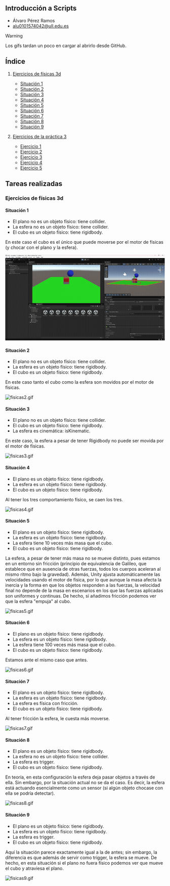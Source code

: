 ## Introducción a Scripts
* Álvaro Pérez Ramos
* alu0101574042@ull.edu.es

> [!WARNING]  
> Los gifs tardan un poco en cargar al abrirlo desde GitHub.

## Índice <div id='indice'/>
1. [Ejercicios de físicas 3d](#fisicas)
	* [Situación 1](#fisicas1)
	* [Situación 2](#fisicas2)
	* [Situación 3](#fisicas3)
	* [Situación 4](#fisicas4)
	* [Situación 5](#fisicas5)
	* [Situación 6](#fisicas6)
	* [Situación 7](#fisicas7)
	* [Situación 8](#fisicas8)
	* [Situación 9](#fisicas9)

2. [Ejercicios de la práctica 3](#practica)
	* [Ejercicio 1](#uno)
	* [Ejercicio 2](#dos)
	* [Ejercicio 3](#tres)
	* [Ejercicio 4](#cuatro)
	* [Ejercicio 5](#cinco)

## Tareas realizadas

### Ejercicios de físicas 3d <div id='fisicas'/>

#### Situación 1 <div id='fisicas1'/>

* El plano no es un objeto físico: tiene collider.
* La esfera no es un objeto físico: tiene collider.
* El cubo es un objeto físico: tiene rigidbody.

En este caso el cubo es el único que puede moverse por el motor de físicas (y chocar con el plano y la esfera).

![fisicas1.gif](./gif/fisicas/Situacion1.gif)    

#### Situación 2 <div id='fisicas2'/>

* El plano no es un objeto físico: tiene collider.
* La esfera es un objeto físico: tiene rigidbody.
* El cubo es un objeto físico: tiene rigidbody.

En este caso tanto el cubo como la esfera son movidos por el motor de físicas.

![fisicas2.gif](./gifs/fisicas/Situacion2.gif)    

#### Situación 3 <div id='fisicas3'/>

* El plano no es un objeto físico: tiene collider.
* El cubo es un objeto físico: tiene rigidbody.
* La esfera es cinemática: isKinematic.

En este caso, la esfera a pesar de tener Rigidbody no puede ser movida por el motor de físicas.

![fisicas3.gif](./gifs/fisicas/Situacion3.gif)   

#### Situación 4 <div id='fisicas4'/>

* El plano es un objeto físico: tiene rigidbody.
* La esfera es un objeto físico: tiene rigidbody.
* El cubo es un objeto físico: tiene rigidbody.

Al tener los tres comportamiento físico, se caen los tres.

![fisicas4.gif](./gifs/fisicas/Situacion4.gif)    

#### Situación 5 <div id='fisicas5'/>

* El plano es un objeto físico: tiene rigidbody.
* La esfera es un objeto físico: tiene rigidbody.
* La esfera tiene 10 veces más masa que el cubo. 
* El cubo es un objeto físico: tiene rigidbody.

La esfera, a pesar de tener más masa no se mueve distinto, pues estamos en un entorno sin fricción (principio de equivalencia de Galileo, que establece que en ausencia de otras fuerzas, todos los cuerpos aceleran al mismo ritmo bajo la gravedad). Además, Unity ajusta automáticamente las velocidades usando el motor de física, por lo que aunque la masa afecta la inercia y la forma en que los objetos responden a las fuerzas, la velocidad final no depende de la masa en escenarios en los que las fuerzas aplicadas son uniformes y continuas. De hecho, si añadimos fricción podemos ver que la esfera "empuja" al cubo.

![fisicas5.gif](./gifs/fisicas/Situacion5.gif)  

#### Situación 6 <div id='fisicas6'/>

* El plano es un objeto físico: tiene rigidbody.
* La esfera es un objeto físico: tiene rigidbody.
* La esfera tiene 100 veces más masa que el cubo. 
* El cubo es un objeto físico: tiene rigidbody.

Estamos ante el mismo caso que antes.

![fisicas6.gif](./gifs/fisicas/Situacion6.gif)    

#### Situación 7 <div id='fisicas7'/>

* El plano es un objeto físico: tiene rigidbody.
* La esfera es un objeto físico: tiene rigidbody.
* La esfera es física con fricción.
* El cubo es un objeto físico: tiene rigidbody.

Al tener fricción la esfera, le cuesta más moverse.

![fisicas7.gif](./gifs/fisicas/Situacion7.gif)   

#### Situación 8 <div id='fisicas8'/>

* El plano es un objeto físico: tiene rigidbody.
* La esfera no es un objeto físico: tiene collider.
* La esfera es trigger.
* El cubo es un objeto físico: tiene rigidbody.

En teoría, en esta configuración la esfera deja pasar objetos a través de ella. Sin embargo, por la situación actual no se da el caso. Es decir, la esfera está actuando esencialmente como un sensor (si algún objeto chocase con ella se podría detectar).

![fisicas8.gif](./gifs/fisicas/Situacion8.gif)    

#### Situación 9 <div id='fisicas9'/>

* El plano es un objeto físico: tiene rigidbody.
* La esfera es un objeto físico: tiene rigidbody.
* La esfera es trigger.
* El cubo es un objeto físico: tiene rigidbody.

Aquí la situación parece exactamente igual a la de antes; sin embargo, la diferencia es que además de servir como trigger, la esfera se mueve. De hecho, en esta situación si el plano no fuera físico podemos ver que mueve el cubo y atraviesa el plano.

![fisicas9.gif](./gifs/fisicas/Situacion9.gif)   